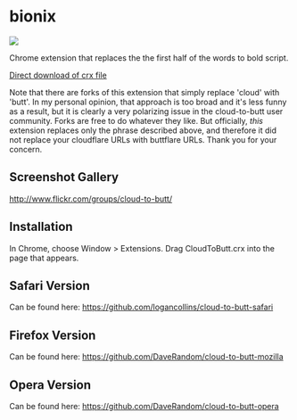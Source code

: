 bionix
=============

![](logo.png)

Chrome extension that replaces the the first half of the words to bold script.

[Direct download of crx file](https://github.com/panicsteve/cloud-to-butt/blob/master/CloudToButt.crx?raw=true)

Note that there are forks of this extension that simply replace 'cloud' with 'butt'.
In my personal opinion, that approach is too broad and it's less funny as a result, but it is clearly a very
polarizing issue in the cloud-to-butt user community.  Forks are free to do whatever they like.  But officially, _this_ extension replaces only the phrase described above, and therefore it did not replace your cloudflare URLs with buttflare URLs. Thank you for your concern.

Screenshot Gallery
------------------

http://www.flickr.com/groups/cloud-to-butt/

Installation
------------

In Chrome, choose Window > Extensions.  Drag CloudToButt.crx into the page that appears.

Safari Version
--------------

Can be found here: https://github.com/logancollins/cloud-to-butt-safari

Firefox Version
---------------

Can be found here: https://github.com/DaveRandom/cloud-to-butt-mozilla


Opera Version
---------------

Can be found here: https://github.com/DaveRandom/cloud-to-butt-opera
